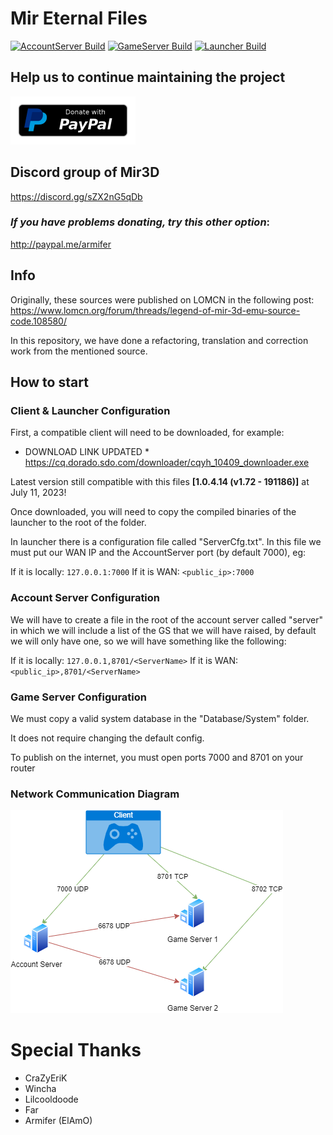 # Mir Eternal Files


[![AccountServer Build](https://github.com/Suprcode/mir-eternal/actions/workflows/accountserver-build.yml/badge.svg?branch=main)](https://github.com/Suprcode/mir-eternal/actions/workflows/accountserver-build.yml)
[![GameServer Build](https://github.com/Suprcode/mir-eternal/actions/workflows/gameserver-build.yml/badge.svg)](https://github.com/Suprcode/mir-eternal/actions/workflows/gameserver-build.yml)
[![Launcher Build](https://github.com/Suprcode/mir-eternal/actions/workflows/launcher-build.yml/badge.svg)](https://github.com/Suprcode/mir-eternal/actions/workflows/launcher-build.yml)

## Help us to continue maintaining the project
[![Donate with paypal](docs/paypal-donate-button.png)](https://www.paypal.com/donate/?hosted_button_id=SYTUMJ7742MRC)

## Discord group of Mir3D ##

https://discord.gg/sZX2nG5qDb

### *If you have problems donating, try this other option*:
http://paypal.me/armifer

## Info

Originally, these sources were published on LOMCN in the following post:
https://www.lomcn.org/forum/threads/legend-of-mir-3d-emu-source-code.108580/

In this repository, we have done a refactoring, translation and correction work from the mentioned source.

## How to start

### Client & Launcher Configuration

First, a compatible client will need to be downloaded, for example:
* DOWNLOAD LINK UPDATED *
https://cq.dorado.sdo.com/downloader/cqyh_10409_downloader.exe

Latest version still compatible with this files **[1.0.4.14 (v1.72 - 191186)]** at July 11, 2023!

Once downloaded, you will need to copy the compiled binaries of the launcher to the root of the folder.

In launcher there is a configuration file called "ServerCfg.txt". In this file we must put our WAN IP and the AccountServer port (by default 7000), eg:

If it is locally: `127.0.0.1:7000`
If it is WAN: `<public_ip>:7000`

### Account Server Configuration

We will have to create a file in the root of the account server called "server" in which we will include a list of the GS that we will have raised, by default we will only have one, so we will have something like the following:

If it is locally: `127.0.0.1,8701/<ServerName>`
If it is WAN: `<public_ip>,8701/<ServerName>`

### Game Server Configuration

We must copy a valid system database in the "Database/System" folder.

It does not require changing the default config.

To publish on the internet, you must open ports 7000 and 8701 on your router

### Network Communication Diagram

![Mir Network](docs/mir-network.png)

# Special Thanks

- CraZyEriK
- Wincha
- Lilcooldoode
- Far
- Armifer (ElAmO)
